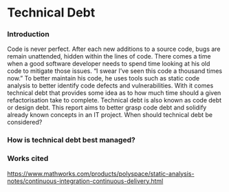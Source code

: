 # Technical Debt

### Introduction

Code is never perfect. After each new additions to a source code, bugs are remain unattended, hidden within the lines of code. There comes a time when a good software developer needs to spend time looking at his old code to mitigate those issues. “I swear I’ve seen this code a thousand times now.” 
To better maintain his code, he uses tools such as static code analysis to better identify code defects and vulnerabilities. With it comes technical debt that provides some idea as to how much time should a given refactorisation take to complete. Technical debt is also known as code debt or design debt.
This report aims to better grasp code debt and solidify already known concepts in an IT project.
When should technical debt be considered?

### How is technical debt best managed?

### Works cited
https://www.mathworks.com/products/polyspace/static-analysis-notes/continuous-integration-continuous-delivery.html
